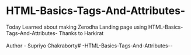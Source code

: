 # HTML-Basics-Tags-And-Attributes- 
Today Learned about making Zerodha Landing page using HTML-Basics-Tags-And-Attributes- 
Thanks to Harkirat 
<br></br>
Author - Supriyo Chakraborty# -HTML-Basics-Tags-And-Attributes--
